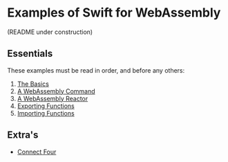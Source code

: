 # Examples of Swift for WebAssembly

(README under construction)

## Essentials

These examples must be read in order, and before any others:

1. [The Basics](basics/README.md)
2. [A WebAssembly Command](command/README.md)
3. [A WebAssembly Reactor](reactor/README.md)
4. [Exporting Functions](export/README.md)
5. [Importing Functions](import/README.md)

## Extra's

- [Connect Four](connect-four/README.md)
